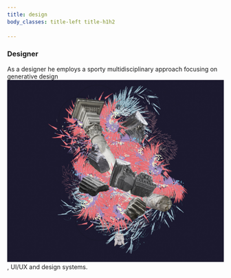```yaml
---
title: design
body_classes: title-left title-h1h2

---
```

### Designer
As a designer he employs a sporty multidisciplinary approach focusing on generative design ![](generative.jpg?classes=inline-img), UI/UX and design systems. 
